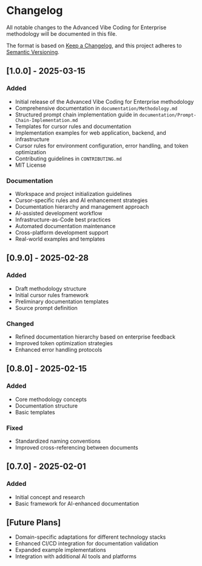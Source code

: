 # Changelog

All notable changes to the Advanced Vibe Coding for Enterprise methodology will be documented in this file.

The format is based on [Keep a Changelog](https://keepachangelog.com/en/1.0.0/),
and this project adheres to [Semantic Versioning](https://semver.org/spec/v2.0.0.html).

## [1.0.0] - 2025-03-15

### Added

- Initial release of the Advanced Vibe Coding for Enterprise methodology
- Comprehensive documentation in `documentation/Methodology.md`
- Structured prompt chain implementation guide in `documentation/Prompt-Chain-Implementation.md`
- Templates for cursor rules and documentation
- Implementation examples for web application, backend, and infrastructure
- Cursor rules for environment configuration, error handling, and token optimization
- Contributing guidelines in `CONTRIBUTING.md`
- MIT License

### Documentation

- Workspace and project initialization guidelines
- Cursor-specific rules and AI enhancement strategies
- Documentation hierarchy and management approach
- AI-assisted development workflow
- Infrastructure-as-Code best practices
- Automated documentation maintenance
- Cross-platform development support
- Real-world examples and templates

## [0.9.0] - 2025-02-28

### Added

- Draft methodology structure
- Initial cursor rules framework
- Preliminary documentation templates
- Source prompt definition

### Changed

- Refined documentation hierarchy based on enterprise feedback
- Improved token optimization strategies
- Enhanced error handling protocols

## [0.8.0] - 2025-02-15

### Added

- Core methodology concepts
- Documentation structure
- Basic templates

### Fixed

- Standardized naming conventions
- Improved cross-referencing between documents

## [0.7.0] - 2025-02-01

### Added

- Initial concept and research
- Basic framework for AI-enhanced documentation

## [Future Plans]

- Domain-specific adaptations for different technology stacks
- Enhanced CI/CD integration for documentation validation
- Expanded example implementations
- Integration with additional AI tools and platforms 